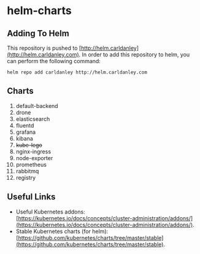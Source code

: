 # helm-charts

## Adding To Helm

This repository is pushed to [http://helm.carldanley](http://helm.carldanley.com). In order to add this repository to helm, you can perform the following command:

`helm repo add carldanley http://helm.carldanley.com`

## Charts

1. default-backend
1. drone
1. elasticsearch
1. fluentd
1. grafana
1. kibana
1. ~~kube-lego~~
1. nginx-ingress
1. node-exporter
1. prometheus
1. rabbitmq
1. registry

## Useful Links

* Useful Kubernetes addons: [https://kubernetes.io/docs/concepts/cluster-administration/addons/](https://kubernetes.io/docs/concepts/cluster-administration/addons/).
* Stable Kubernetes charts (for helm): [https://github.com/kubernetes/charts/tree/master/stable](https://github.com/kubernetes/charts/tree/master/stable).
